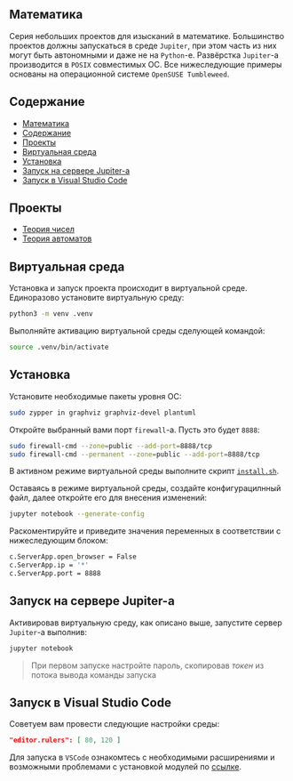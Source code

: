 ## Математика

Серия небольших проектов для изысканий в математике. Большинство проектов
должны запускаться в среде `Jupiter`, при этом часть из них могут быть
автономными и даже не на `Python`-е. Развёрстка `Jupiter`-а производится в
`POSIX` совместимых ОС. Все нижеследующие примеры основаны на операционной
системе `OpenSUSE Tumbleweed`.

## Содержание

- [Математика](#математика)
- [Содержание](#содержание)
- [Проекты](#проекты)
- [Виртуальная среда](#виртуальная-среда)
- [Установка](#установка)
- [Запуск на сервере Jupiter-а](#запуск-на-сервере-jupiter-а)
- [Запуск в Visual Studio Code](#запуск-в-visual-studio-code)

## Проекты

- [Теория чисел](factorization/README.md)
- [Теория автоматов](automata/README.md)

## Виртуальная среда

Установка и запуск проекта происходит в виртуальной среде. Единоразово
установите виртуальную среду:

```sh
python3 -m venv .venv
```

Выполняйте активацию виртуальной среды сделующей командой:

```sh
source .venv/bin/activate
```

## Установка

Установите необходимые пакеты уровня ОС:

```sh
sudo zypper in graphviz graphviz-devel plantuml
```

Откройте выбранный вами порт `firewall`-а. Пусть это будет `8888`:

```sh
sudo firewall-cmd --zone=public --add-port=8888/tcp
sudo firewall-cmd --permanent --zone=public --add-port=8888/tcp
```

В активном режиме виртуальной среды выполните скрипт
[`install.sh`](install.sh).

Оставаясь в режиме виртуальной среды, создайте конфигурацилнный файл, далее
откройте его для внесения изменений:

```sh
jupyter notebook --generate-config
```

Раскоментируйте и приведите значения переменных в соответствии с
нижеследующим блоком:

```sh
c.ServerApp.open_browser = False
c.ServerApp.ip = '*'
c.ServerApp.port = 8888
```

## Запуск на сервере Jupiter-а

Активировав виртуальную среду, как описано выше, запустите сервер `Jupiter`-а
выполнив:

```sh
jupyter notebook
```

> При первом запуске настройте пароль, скопировав *токен* из потока вывода
> команды запуска

## Запуск в Visual Studio Code

Советуем вам провести следующие настройки среды:

```json
"editor.rulers": [ 80, 120 ]
```

Для запуска в `VSCode` ознакомтесь с необходимыми расширениями и возможными
проблемами с установкой модулей по [ссылке][1].

[1]: https://stackoverflow.com/questions/78352245/trusted-hosts-for-python-extension-for-visual-studio-code
